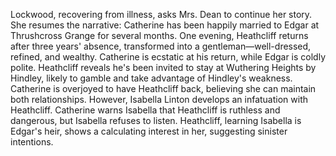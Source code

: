 Lockwood, recovering from illness, asks Mrs. Dean to continue her story. She resumes the narrative: Catherine has been happily married to Edgar at Thrushcross Grange for several months. One evening, Heathcliff returns after three years' absence, transformed into a gentleman—well-dressed, refined, and wealthy. Catherine is ecstatic at his return, while Edgar is coldly polite. Heathcliff reveals he's been invited to stay at Wuthering Heights by Hindley, likely to gamble and take advantage of Hindley's weakness. Catherine is overjoyed to have Heathcliff back, believing she can maintain both relationships. However, Isabella Linton develops an infatuation with Heathcliff. Catherine warns Isabella that Heathcliff is ruthless and dangerous, but Isabella refuses to listen. Heathcliff, learning Isabella is Edgar's heir, shows a calculating interest in her, suggesting sinister intentions.
